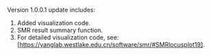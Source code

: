 Version 1.0.0.1 update includes:
1. Added visualization code.
2. SMR result summary function.
3. For detailed visualization code, see: [https://yanglab.westlake.edu.cn/software/smr/#SMRlocusplot19].
